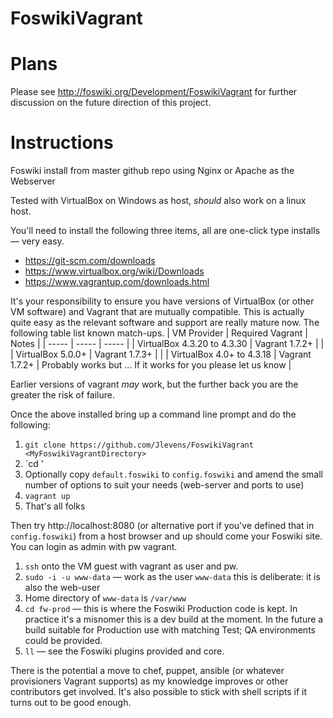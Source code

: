 # FoswikiVagrant

Plans
=====
Please see http://foswiki.org/Development/FoswikiVagrant for further discussion on the future direction of this project.

Instructions
============
Foswiki install from master github repo using Nginx or Apache as the Webserver

Tested with VirtualBox on Windows as host, *should* also work on a linux host.

You'll need to install the following three items, all are one-click type installs &mdash; very easy.
   * https://git-scm.com/downloads
   * https://www.virtualbox.org/wiki/Downloads
   * https://www.vagrantup.com/downloads.html

It's your responsibility to ensure you have versions of VirtualBox (or other VM software) and Vagrant that are mutually compatible. This is actually quite easy as the relevant software and support are really mature now. The following table list known match-ups.
| VM Provider | Required Vagrant | Notes |
| ----- | ----- | ----- |
| VirtualBox 4.3.20 to 4.3.30 | Vagrant 1.7.2+ | |
| VirtualBox 5.0.0+ | Vagrant 1.7.3+ | |
| VirtualBox 4.0+ to 4.3.18 | Vagrant 1.7.2+ | Probably works but ... If it works for you please let us know |

Earlier versions of vagrant *may* work, but the further back you are the greater the risk of failure.

Once the above installed bring up a command line prompt and do the following:
1. `git clone https://github.com/Jlevens/FoswikiVagrant <MyFoswikiVagrantDirectory>`
1. `cd <MyFoswikiVagrantDirectory>'
1. Optionally copy `default.foswiki` to `config.foswiki` and amend the small number of options to suit your needs (web-server and ports to use)
1. `vagrant up`
1. That's all folks

Then try http://localhost:8080 (or alternative port if you've defined that in `config.foswiki`) from a host browser and up should come your Foswiki site. You can login as admin with pw vagrant.

   1. `ssh` onto the VM guest with vagrant as user and pw.
   2. `sudo -i -u www-data`    &mdash; work as the user `www-data` this is deliberate: it is also the web-user
   3. Home directory of `www-data` is `/var/www`
   4. `cd fw-prod`      &mdash; this is where the Foswiki Production code is kept. In practice it's a misnomer this is a dev build at the moment. In the future a build suitable for Production use with matching Test; QA environments could be provided.
   5. `ll`  &mdash; see the Foswiki plugins provided and core.

There is the potential a move to chef, puppet, ansible (or whatever provisioners Vagrant supports) as my knowledge improves or other contributors get involved. It's also possible to stick with shell scripts if it turns out to be good enough.

